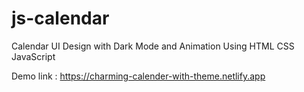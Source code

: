 # js-calendar
 Calendar UI Design with Dark Mode and Animation Using HTML CSS JavaScript
 
Demo link : https://charming-calender-with-theme.netlify.app
